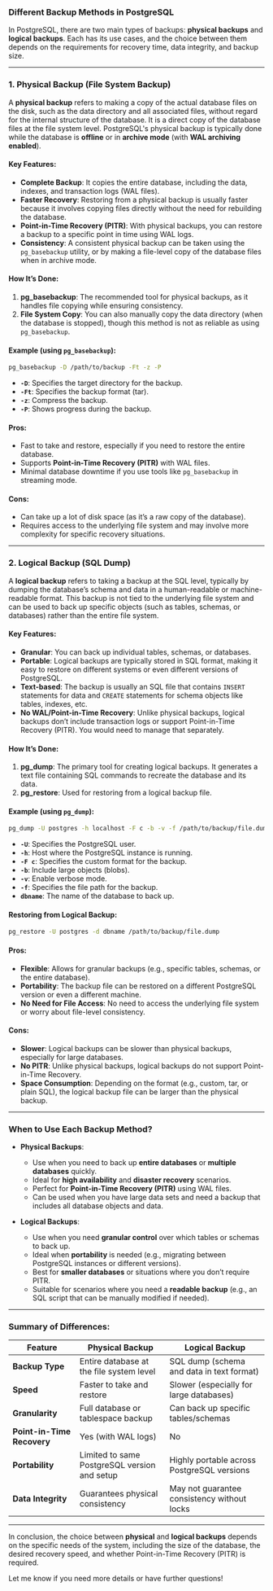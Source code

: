 ### **Different Backup Methods in PostgreSQL**

In PostgreSQL, there are two main types of backups: **physical backups** and **logical backups**. Each has its use cases, and the choice between them depends on the requirements for recovery time, data integrity, and backup size.

---

### **1. Physical Backup (File System Backup)**

A **physical backup** refers to making a copy of the actual database files on the disk, such as the data directory and all associated files, without regard for the internal structure of the database. It is a direct copy of the database files at the file system level. PostgreSQL's physical backup is typically done while the database is **offline** or in **archive mode** (with **WAL archiving enabled**).

#### **Key Features**:
- **Complete Backup**: It copies the entire database, including the data, indexes, and transaction logs (WAL files).
- **Faster Recovery**: Restoring from a physical backup is usually faster because it involves copying files directly without the need for rebuilding the database.
- **Point-in-Time Recovery (PITR)**: With physical backups, you can restore a backup to a specific point in time using WAL logs.
- **Consistency**: A consistent physical backup can be taken using the `pg_basebackup` utility, or by making a file-level copy of the database files when in archive mode.
  
#### **How It’s Done**:
1. **pg_basebackup**: The recommended tool for physical backups, as it handles file copying while ensuring consistency.
2. **File System Copy**: You can also manually copy the data directory (when the database is stopped), though this method is not as reliable as using `pg_basebackup`.
   
#### **Example** (using `pg_basebackup`):

```bash
pg_basebackup -D /path/to/backup -Ft -z -P
```

- **`-D`**: Specifies the target directory for the backup.
- **`-Ft`**: Specifies the backup format (tar).
- **`-z`**: Compress the backup.
- **`-P`**: Shows progress during the backup.

#### **Pros**:
- Fast to take and restore, especially if you need to restore the entire database.
- Supports **Point-in-Time Recovery (PITR)** with WAL files.
- Minimal database downtime if you use tools like `pg_basebackup` in streaming mode.

#### **Cons**:
- Can take up a lot of disk space (as it’s a raw copy of the database).
- Requires access to the underlying file system and may involve more complexity for specific recovery situations.

---

### **2. Logical Backup (SQL Dump)**

A **logical backup** refers to taking a backup at the SQL level, typically by dumping the database’s schema and data in a human-readable or machine-readable format. This backup is not tied to the underlying file system and can be used to back up specific objects (such as tables, schemas, or databases) rather than the entire file system.

#### **Key Features**:
- **Granular**: You can back up individual tables, schemas, or databases.
- **Portable**: Logical backups are typically stored in SQL format, making it easy to restore on different systems or even different versions of PostgreSQL.
- **Text-based**: The backup is usually an SQL file that contains `INSERT` statements for data and `CREATE` statements for schema objects like tables, indexes, etc.
- **No WAL/Point-in-Time Recovery**: Unlike physical backups, logical backups don’t include transaction logs or support Point-in-Time Recovery (PITR). You would need to manage that separately.

#### **How It’s Done**:
1. **pg_dump**: The primary tool for creating logical backups. It generates a text file containing SQL commands to recreate the database and its data.
2. **pg_restore**: Used for restoring from a logical backup file.

#### **Example** (using `pg_dump`):

```bash
pg_dump -U postgres -h localhost -F c -b -v -f /path/to/backup/file.dump dbname
```

- **`-U`**: Specifies the PostgreSQL user.
- **`-h`**: Host where the PostgreSQL instance is running.
- **`-F c`**: Specifies the custom format for the backup.
- **`-b`**: Include large objects (blobs).
- **`-v`**: Enable verbose mode.
- **`-f`**: Specifies the file path for the backup.
- **`dbname`**: The name of the database to back up.

#### **Restoring from Logical Backup**:

```bash
pg_restore -U postgres -d dbname /path/to/backup/file.dump
```

#### **Pros**:
- **Flexible**: Allows for granular backups (e.g., specific tables, schemas, or the entire database).
- **Portability**: The backup file can be restored on a different PostgreSQL version or even a different machine.
- **No Need for File Access**: No need to access the underlying file system or worry about file-level consistency.

#### **Cons**:
- **Slower**: Logical backups can be slower than physical backups, especially for large databases.
- **No PITR**: Unlike physical backups, logical backups do not support Point-in-Time Recovery.
- **Space Consumption**: Depending on the format (e.g., custom, tar, or plain SQL), the logical backup file can be larger than the physical backup.

---

### **When to Use Each Backup Method?**

- **Physical Backups**:
  - Use when you need to back up **entire databases** or **multiple databases** quickly.
  - Ideal for **high availability** and **disaster recovery** scenarios.
  - Perfect for **Point-in-Time Recovery (PITR)** using WAL files.
  - Can be used when you have large data sets and need a backup that includes all database objects and data.

- **Logical Backups**:
  - Use when you need **granular control** over which tables or schemas to back up.
  - Ideal when **portability** is needed (e.g., migrating between PostgreSQL instances or different versions).
  - Best for **smaller databases** or situations where you don’t require PITR.
  - Suitable for scenarios where you need a **readable backup** (e.g., an SQL script that can be manually modified if needed).

---

### **Summary of Differences**:

| Feature                   | **Physical Backup**                                 | **Logical Backup**                           |
|---------------------------|------------------------------------------------------|----------------------------------------------|
| **Backup Type**            | Entire database at the file system level            | SQL dump (schema and data in text format)    |
| **Speed**                  | Faster to take and restore                          | Slower (especially for large databases)      |
| **Granularity**            | Full database or tablespace backup                   | Can back up specific tables/schemas          |
| **Point-in-Time Recovery** | Yes (with WAL logs)                                 | No                                           |
| **Portability**            | Limited to same PostgreSQL version and setup        | Highly portable across PostgreSQL versions   |
| **Data Integrity**         | Guarantees physical consistency                     | May not guarantee consistency without locks |

---

In conclusion, the choice between **physical** and **logical backups** depends on the specific needs of the system, including the size of the database, the desired recovery speed, and whether Point-in-Time Recovery (PITR) is required.

Let me know if you need more details or have further questions!
